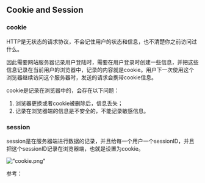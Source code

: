 ## Cookie and Session

### cookie
HTTP是无状态的请求协议，不会记住用户的状态和信息，也不清楚你之前访问过什么。

因此需要网站服务器记录用户登陆时，需要在用户登录时创建一些信息，并把这些信息记录在当前用户的浏览器中，记录的内容就是cookie。用户下一次使用这个浏览器继续访问这个服务器时，发送的请求会携带cookie信息。

cookie是记录在浏览器中的，会存在以下问题：
1. 浏览器更换或者cookie被删除后，信息丢失；
2. 记录在浏览器端的信息是不安全的，不能记录敏感信息。

### session
session是在服务器端进行数据的记录，并且给每一个用户一个sessionID，并且把这个sessionID记录在浏览器端，也就是设置为cookie。

!["cookie.png"]()



参考：

